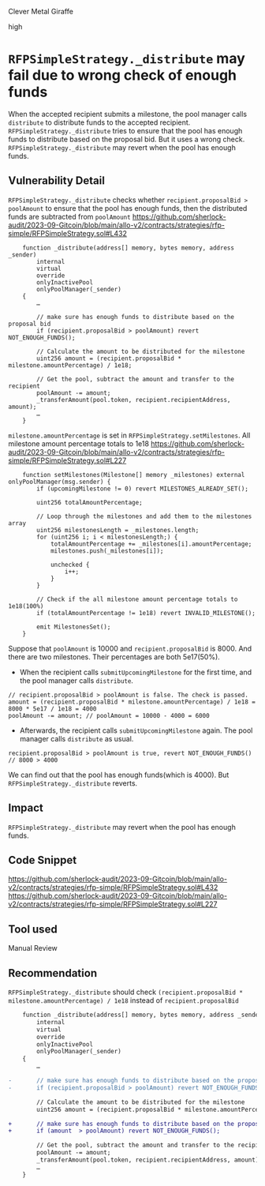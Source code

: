 Clever Metal Giraffe

high

# `RFPSimpleStrategy._distribute` may fail due to wrong check of enough funds

When the accepted recipient submits a milestone, the pool manager calls `distribute` to distribute funds to the accepted recipient. `RFPSimpleStrategy._distribute` tries to ensure that the pool has enough funds to distribute based on the proposal bid. But it uses a wrong check. `RFPSimpleStrategy._distribute` may revert when the pool has enough funds.

## Vulnerability Detail

`RFPSimpleStrategy._distribute` checks whether `recipient.proposalBid > poolAmount` to ensure that the pool has enough funds, then the distributed funds are subtracted from `poolAmount`
https://github.com/sherlock-audit/2023-09-Gitcoin/blob/main/allo-v2/contracts/strategies/rfp-simple/RFPSimpleStrategy.sol#L432
```solidity
    function _distribute(address[] memory, bytes memory, address _sender)
        internal
        virtual
        override
        onlyInactivePool
        onlyPoolManager(_sender)
    {
        …

        // make sure has enough funds to distribute based on the proposal bid
        if (recipient.proposalBid > poolAmount) revert NOT_ENOUGH_FUNDS();

        // Calculate the amount to be distributed for the milestone
        uint256 amount = (recipient.proposalBid * milestone.amountPercentage) / 1e18;

        // Get the pool, subtract the amount and transfer to the recipient
        poolAmount -= amount;
        _transferAmount(pool.token, recipient.recipientAddress, amount);
        …
    }
```

`milestone.amountPercentage` is set in `RFPSimpleStrategy.setMilestones`. All milestone amount percentage totals to 1e18
https://github.com/sherlock-audit/2023-09-Gitcoin/blob/main/allo-v2/contracts/strategies/rfp-simple/RFPSimpleStrategy.sol#L227
```solidity
    function setMilestones(Milestone[] memory _milestones) external onlyPoolManager(msg.sender) {
        if (upcomingMilestone != 0) revert MILESTONES_ALREADY_SET();

        uint256 totalAmountPercentage;

        // Loop through the milestones and add them to the milestones array
        uint256 milestonesLength = _milestones.length;
        for (uint256 i; i < milestonesLength;) {
            totalAmountPercentage += _milestones[i].amountPercentage;
            milestones.push(_milestones[i]);

            unchecked {
                i++;
            }
        }

        // Check if the all milestone amount percentage totals to 1e18(100%)
        if (totalAmountPercentage != 1e18) revert INVALID_MILESTONE();

        emit MilestonesSet();
    }
```

Suppose that `poolAmount` is 10000 and `recipient.proposalBid` is 8000. And there are two milestones. Their percentages are both 5e17(50%).
* When the recipient calls `submitUpcomingMilestone` for the first time, and the pool manager calls `distribute`.
```solidity
// recipient.proposalBid > poolAmount is false. The check is passed.
amount = (recipient.proposalBid * milestone.amountPercentage) / 1e18 = 8000 * 5e17 / 1e18 = 4000
poolAmount -= amount; // poolAmount = 10000 - 4000 = 6000
```
* Afterwards, the recipient calls `submitUpcomingMilestone` again. The pool manager calls `distribute` as usual.
```solidity
recipient.proposalBid > poolAmount is true, revert NOT_ENOUGH_FUNDS() // 8000 > 4000
```

We can find out that the pool has enough funds(which is 4000). But `RFPSimpleStrategy._distribute` reverts.


## Impact

`RFPSimpleStrategy._distribute` may revert when the pool has enough funds.

## Code Snippet

https://github.com/sherlock-audit/2023-09-Gitcoin/blob/main/allo-v2/contracts/strategies/rfp-simple/RFPSimpleStrategy.sol#L432
https://github.com/sherlock-audit/2023-09-Gitcoin/blob/main/allo-v2/contracts/strategies/rfp-simple/RFPSimpleStrategy.sol#L227


## Tool used

Manual Review

## Recommendation

`RFPSimpleStrategy._distribute` should check `(recipient.proposalBid * milestone.amountPercentage) / 1e18` instead of `recipient.proposalBid`
```diff
    function _distribute(address[] memory, bytes memory, address _sender)
        internal
        virtual
        override
        onlyInactivePool
        onlyPoolManager(_sender)
    {
        …

-       // make sure has enough funds to distribute based on the proposal bid
-       if (recipient.proposalBid > poolAmount) revert NOT_ENOUGH_FUNDS();

        // Calculate the amount to be distributed for the milestone
        uint256 amount = (recipient.proposalBid * milestone.amountPercentage) / 1e18;

+       // make sure has enough funds to distribute based on the proposal bid
+       if (amount  > poolAmount) revert NOT_ENOUGH_FUNDS();

        // Get the pool, subtract the amount and transfer to the recipient
        poolAmount -= amount;
        _transferAmount(pool.token, recipient.recipientAddress, amount);
        …
    }
```
